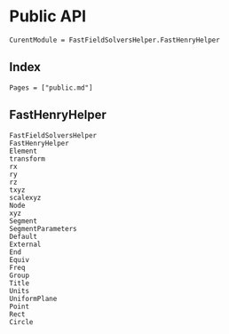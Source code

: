 # Public API

```@meta
CurentModule = FastFieldSolversHelper.FastHenryHelper
```

## Index

```@index
Pages = ["public.md"]
```

## FastHenryHelper

```@docs
FastFieldSolversHelper
FastHenryHelper
Element
transform
rx
ry
rz
txyz
scalexyz
Node
xyz
Segment
SegmentParameters
Default
External
End
Equiv
Freq
Group
Title
Units
UniformPlane
Point
Rect
Circle
```
